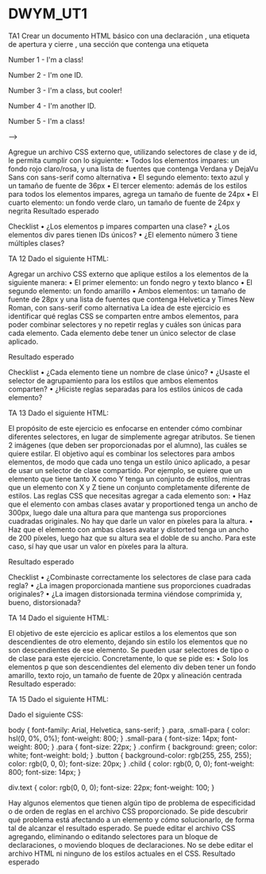 # DWYM_UT1

TA1
Crear un documento HTML básico con una declaración <!DOCTYPE html>, una etiqueta de apertura y cierre <html>, una sección <head> que contenga una etiqueta <title>, y una sección <body>. Agregar un encabezado de nivel 1 (<h1>) y dos párrafos (<p>) dentro de la sección <body> del documento HTML.

TA2
En un nuevo documento HTML, crear una lista ordenada (<ol>) y una lista desordenada (<ul>) dentro de la sección <body>, cada una con tres elementos de lista (<li>).

TA3
En un nuevo documento HTML, agregar una imagen (<img>) dentro de la sección <body>, utilizando el atributo src para especificar la URL del archivo de imagen.

TA4
En un nuevo documento HTML, agregar tres hipervínculos (<a>) dentro de la sección <body>, cada uno apuntando a un sitio web diferente.

TA5
En un nuevo documento HTML, crear un formulario de registro utilizando los tags <form>, <label> e <input>. El formulario debe contar con un input de tipo submit para enviar la información, y un input de tipo reset para restablecer el formulario.

TA6
En un nuevo documento HTML, crear un formulario de encuesta con opciones de selección múltiple y botones de radio, utilizando para ello el tag <select> y el tipo de <input> correspondiente.

TA7
En un nuevo documento HTML, utilizar un tag apropiado para mostrar un video que se tenga a nivel local.

TA8
En un nuevo documento HTML, utilizar el tag <a> para tener 3 links, que lleven a Google, Facebook e Instagram.

TA9
En un nuevo documento HTML, utilizar el tag <iframe> para embeber YouTube dentro de su página web.

TA 10
En un nuevo documento HTML, crear 3 elementos. A estos 3 elementos se le debe agregar estilos, usando para cada uno de ellos un método diferente para agregar CSS, como se indica en la imagen de resultado a continuación.
Se pide usar sólamente selectores de tipo para este ejercicio al agregar estilos mediante los métodos externos e internos. También usar palabras clave para los colores (por ejemplo, "blue") en lugar de valores RGB o HEX.
 Los 3 elementos a estilar son:
•	div: un fondo rojo, texto blanco, un tamaño de fuente de 32px, alineación centrada y negrita
•	p: un fondo verde, texto blanco y un tamaño de fuente de 18px
•	button: un fondo naranja y un tamaño de fuente de 18px
Resultado esperado (sin tener en cuenta los textos) 

TA 11
Dado el siguiente HTML:
<!-- <!DOCTYPE html>
<html lang="en">
  <head>
    <meta charset="UTF-8">
    <meta http-equiv="X-UA-Compatible" content="IE=edge">
    <meta name="viewport" content="width=device-width, initial-scale=1.0">
    <title>Class and ID Selectors</title>
    <link rel="stylesheet" href="style.css">
  </head>
  <body>
    <p>Number 1 - I'm a class!</p>
    <div>Number 2 - I'm one ID.</div>
    <p>Number 3 - I'm a class, but cooler!</p>
    <div>Number 4 - I'm another ID.</div>
    <p>Number 5 - I'm a class!</p>
  </body>
</html> -->

Agregue un archivo CSS externo que, utilizando selectores de clase y de id, le permita cumplir con lo siguiente:
•	Todos los elementos impares: un fondo rojo claro/rosa, y una lista de fuentes que contenga Verdana y DejaVu Sans con sans-serif como alternativa 
•	El segundo elemento: texto azul y un tamaño de fuente de 36px 
•	El tercer elemento: además de los estilos para todos los elementos impares, agrega un tamaño de fuente de 24px 
•	El cuarto elemento: un fondo verde claro, un tamaño de fuente de 24px y negrita
Resultado esperado
 
Checklist
•	¿Los elementos p impares comparten una clase? 
•	¿Los elementos div pares tienen IDs únicos? 
•	¿El elemento número 3 tiene múltiples clases?

TA 12
Dado el siguiente HTML:
<!-- <!DOCTYPE html>
<html lang="en">
  <head>
    <meta charset="UTF-8">
    <meta http-equiv="X-UA-Compatible" content="IE=edge">
    <meta name="viewport" content="width=device-width, initial-scale=1.0">
    <title>Grouping Selectors</title>
    <link rel="stylesheet" href="style.css">
  </head>
  <body>
    <button>Click Me!</button>
    <button>No, Click Me!</button>
  </body>
</html> -->

Agregar un archivo CSS externo que aplique estilos a los elementos de la siguiente manera:
•	El primer elemento: un fondo negro y texto blanco 
•	El segundo elemento: un fondo amarillo 
•	Ambos elementos: un tamaño de fuente de 28px y una lista de fuentes que contenga Helvetica y Times New Roman, con sans-serif como alternativa
La idea de este ejercicio es identificar qué reglas CSS se comparten entre ambos elementos, para poder combinar selectores y no repetir reglas y cuáles son únicas para cada elemento. Cada elemento debe tener un único selector de clase aplicado. 

Resultado esperado
 
Checklist
•	¿Cada elemento tiene un nombre de clase único? 
•	¿Usaste el selector de agrupamiento para los estilos que ambos elementos comparten? 
•	¿Hiciste reglas separadas para los estilos únicos de cada elemento?

TA 13
Dado el siguiente HTML:
<!-- <!DOCTYPE html>
<html lang="en">
  <head>
    <meta charset="UTF-8">
    <meta http-equiv="X-UA-Compatible" content="IE=edge">
    <meta name="viewport" content="width=device-width, initial-scale=1.0">
    <title>Chaining Selectors</title>
    <link rel="stylesheet" href="style.css">
  </head>
  <body>
    <div>
      <img class="avatar proportioned" src="img1" alt="">
      <img class="avatar distorted" src="img2" alt="...>
    </div>
    <div>
      <img class="original proportioned" src="img1" alt="">
      <img class="original distorted" src="img2" alt="">
    </div>
  </body>
</html> -->

El propósito de este ejercicio es enfocarse en entender cómo combinar diferentes selectores, en lugar de simplemente agregar atributos.
Se tienen 2 imágenes (que deben ser proporcionadas por el alumno), las cuáles se quiere estilar. El objetivo aquí es combinar los selectores para ambos elementos, de modo que cada uno tenga un estilo único aplicado, a pesar de usar un selector de clase compartido. Por ejemplo, se quiere que un elemento que tiene tanto X como Y tenga un conjunto de estilos, mientras que un elemento con X y Z tiene un conjunto completamente diferente de estilos. 
 Las reglas CSS que necesitas agregar a cada elemento son:
•	Haz que el elemento con ambas clases avatar y proportioned tenga un ancho de 300px, luego dale una altura para que mantenga sus proporciones cuadradas originales. No hay que darle un valor en píxeles para la altura.
•	Haz que el elemento con ambas clases avatar y distorted tenga un ancho de 200 píxeles, luego haz que su altura sea el doble de su ancho. Para este caso, sí hay que usar un valor en píxeles para la altura.

Resultado esperado
 
Checklist
•	¿Combinaste correctamente los selectores de clase para cada regla? 
•	¿La imagen proporcionada mantiene sus proporciones cuadradas originales? 
•	¿La imagen distorsionada termina viéndose comprimida y, bueno, distorsionada?

TA 14
Dado el siguiente HTML:
<!-- <!DOCTYPE html>
<html lang="en">
  <head>
    <meta charset="UTF-8">
    <meta http-equiv="X-UA-Compatible" content="IE=edge">
    <meta name="viewport" content="width=device-width, initial-scale=1.0">
    <title>Descendant Combinator</title>
    <link rel="stylesheet" href="style.css">
  </head>
  <body>
    <div class="container">
      <p class="text">This should be styled.</p>
    </div>
    <p class="text">This should be unstyled.</p>
    <p class="text">This should be unstyled.</p>
    <div class="container">
      <p class="text">This should be styled.</p>
      <p class="text">This should be styled.</p>
    </div>
  </body>
</html> -->

El objetivo de este ejercicio es aplicar estilos a los elementos que son descendientes de otro elemento, dejando sin estilo los elementos que no son descendientes de ese elemento. Se pueden usar selectores de tipo o de clase para este ejercicio.
Concretamente, lo que se pide es:
•	Solo los elementos p que son descendientes del elemento div deben tener un fondo amarillo, texto rojo, un tamaño de fuente de 20px y alineación centrada
Resultado esperado:
 
TA 15
Dado el siguiente HTML:
<!-- <!DOCTYPE html>
<html lang="en">
  <head>
    <meta charset="UTF-8">
    <meta http-equiv="X-UA-Compatible" content="IE=edge">
    <meta name="viewport" content="width=device-width, initial-scale=1.0">
    <title>Fix the Cascade</title>
    <link rel="stylesheet" href="style.css">
  </head>
  <body>
    <p class="para">I'm just a paragraph with extra bold text!</p>
    <p class="para small-para">I'm a smaller paragraph, also with extra bold text!</p>
 
    <button id="confirm-button" class="button confirm">Confirm</button>
    <button id="cancel-button" class="button cancel">Cancel</button>
 
    <div class="text">I'm a div with thin text!</div>
    <div class="text">I'm a div with thin text and a child div!
      <div class="text child">I'm a smaller child div with extra bold text.</div>
    </div>
  </body>
</html> -->

Dado el siguiente CSS:

body {
  font-family: Arial, Helvetica, sans-serif;
}
 .para,
.small-para {
  color: hsl(0, 0%, 0%);
  font-weight: 800;
}
.small-para {
  font-size: 14px;
  font-weight: 800;
}
 .para {
  font-size: 22px;
}
 .confirm {
  background: green;
  color: white;
  font-weight: bold;
} 
 .button {
  background-color: rgb(255, 255, 255);
  color: rgb(0, 0, 0);
  font-size: 20px;
}
 .child {
  color: rgb(0, 0, 0);
  font-weight: 800;
  font-size: 14px;
}
 
div.text {
  color: rgb(0, 0, 0);
  font-size: 22px;
  font-weight: 100;
}

Hay algunos elementos que tienen algún tipo de problema de especificidad o de orden de reglas en el archivo CSS proporcionado. 
Se pide descubrir qué problema está afectando a un elemento y cómo solucionarlo, de forma tal de alcanzar el resultado esperado. Se puede editar el archivo CSS agregando, eliminando o editando selectores para un bloque de declaraciones, o moviendo bloques de declaraciones. 
No se debe editar el archivo HTML ni ninguno de los estilos actuales en el CSS.
Resultado esperado
